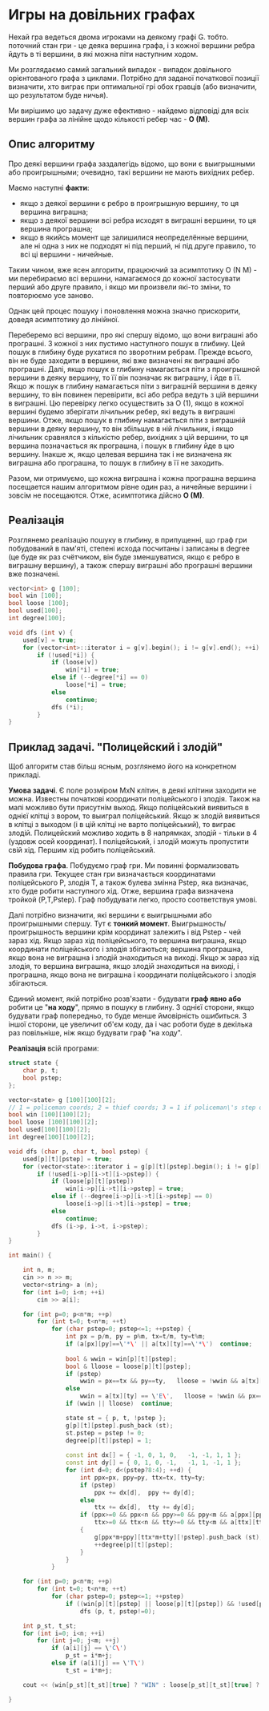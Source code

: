 # Игры на довільних графах

Нехай гра ведеться двома игроками на деякому графі G. тобто. поточний стан гри - це деяка вершина графа, і з кожної вершини ребра йдуть в ті вершини, в які можна піти наступним ходом.

Ми розглядаємо самий загальний випадок - випадок довільного орієнтованого графа з циклами. Потрібно для заданої початкової позиції визначити, хто виграє при оптимальної грі обох гравців (або визначити, що результатом буде ничья).

Ми вирішимо цю задачу дуже ефективно - найдемо відповіді для всіх вершин графа за лінійне щодо кількості ребер час - **O (M)**.

## Опис алгоритму

Про деякі вершини графа заздалегідь відомо, що вони є выигрышными або проигрышными; очевидно, такі вершини не мають вихідних ребер.

Маємо наступні **факти**:

* якщо з деякої вершини є ребро в проигрышную вершину, то ця вершина виграшна;
* якщо з деякої вершини всі ребра исходят в виграшні вершини, то ця вершина програшна;
* якщо в якийсь момент ще залишилися неопределённые вершини, але ні одна з них не подходят ні під перший, ні під друге правило, то всі ці вершини - ничейные.

Таким чином, вже ясен алгоритм, працюючий за асимптотику O (N M) - ми перебираємо всі вершини, намагаємося до кожної застосувати перший або друге правило, і якщо ми произвели які-то зміни, то повторюємо усе заново.

Однак цей процес пошуку і поновлення можна значно прискорити, доведя асимптотику до лінійної.

Переберемо всі вершини, про які спершу відомо, що вони виграшні або програшні. З кожної з них пустимо наступного пошук в глибину. Цей пошук в глибину буде рухатися по зворотним ребрам. Прежде всього, він не буде заходити в вершини, які вже визначені як виграшні або програшні. Далі, якщо пошук в глибину намагається піти з проигрышной вершини в деяку вершину, то її він позначає як виграшну, і йде в її. Якщо ж пошук в глибину намагається піти з виграшній вершини в деяку вершину, то він повинен перевірити, всі або ребра ведуть з цій вершини в виграшні. Цю перевірку легко осуществить за O (1), якщо в кожної вершині будемо зберігати лічильник ребер, які ведуть в виграшні вершини. Отже, якщо пошук в глибину намагається піти з виграшній вершини в деяку вершину, то він збільшує в ній лічильник, і якщо лічильник сравнялся з кількістю ребер, вихідних з цій вершини, то ця вершина позначається як програшна, і пошук в глибину йде в цю вершину. Інакше ж, якщо целевая вершина так і не визначена як виграшна або програшна, то пошук в глибину в її не заходить.

Разом, ми отримуємо, що кожна виграшна і кожна програшна вершина посещается нашим алгоритмом рівне один раз, а ничейные вершини і зовсім не посещаются. Отже, асимптотика дійсно **O (M)**.

## Реалізація

Розглянемо реалізацію пошуку в глибину, в припущенні, що граф гри побудований в пам'яті, степені исхода посчитаны і записаны в degree (це буде як раз счётчиком, він буде зменшуватися, якщо є ребро в виграшну вершину), а також спершу виграшні або програшні вершини вже позначені.

<!--- TODO: specify code snippet id -->
``` cpp
vector<int> g [100];
bool win [100];
bool loose [100];
bool used[100];
int degree[100];

void dfs (int v) {
    used[v] = true;
    for (vector<int>::iterator i = g[v].begin(); i != g[v].end(); ++i)
        if (!used[*i]) {
            if (loose[v])
                win[*i] = true;
            else if (--degree[*i] == 0)
                loose[*i] = true;
            else
                continue;
            dfs (*i);
        }
}
```

## Приклад задачі. "Полицейский і злодій"

Щоб алгоритм став більш ясным, розглянемо його на конкретном прикладі.

**Умова задачі**. Є поле розміром MxN клітин, в деякі клітини заходити не можна. Известны початкові координати поліцейського і злодія. Також на мапі можливо бути присутнім выход. Якщо поліцейський виявиться в однієї клітці з вором, то выиграл поліцейський. Якщо ж злодій виявиться в клітці з выходом (і в цій клітці не варто поліцейський), то виграє злодій. Полицейский можливо ходить в 8 напрямках, злодій - тільки в 4 (уздовж осей координат). І поліцейський, і злодій можуть пропустити свій хід. Першим хід робить поліцейський.

**Побудова графа**. Побудуємо граф гри. Ми повинні формализовать правила гри. Текущее стан гри визначається координатами поліцейського P, злодія T, а також булева змінна Pstep, яка визначає, хто буде робити наступного хід. Отже, вершина графа визначена тройкой (P,T,Pstep). Граф побудувати легко, просто соответствуя умові.

Далі потрібно визначити, які вершини є выигрышными або проигрышными спершу. Тут є **тонкий момент**. Выигрышность/проигрышность вершини крім координат залежить і від Pstep - чей зараз хід. Якщо зараз хід поліцейського, то вершина виграшна, якщо координати поліцейського і злодія збігаються; вершина програшна, якщо вона не виграшна і злодій знаходиться на виході. Якщо ж зараз хід злодія, то вершина виграшна, якщо злодій знаходиться на виході, і програшна, якщо вона не виграшна і координати поліцейського і злодія збігаються.

Єдиний момент, якій потрібно розв'язати - будувати **граф явно або** робити це "**на ходу**", прямо в пошуку в глибину. З однієї сторони, якщо будувати граф попередньо, то буде менше ймовірність ошибиться. З іншої сторони, це увеличит об'єм коду, да і час роботи буде в декілька раз повільніше, ніж якщо будувати граф "на ходу".

**Реалізація** всій програми:

<!--- TODO: specify code snippet id -->
``` cpp
struct state {
    char p, t;
    bool pstep;
};

vector<state> g [100][100][2];
// 1 = policeman coords; 2 = thief coords; 3 = 1 if policeman\'s step or 0 if thief\'s.
bool win [100][100][2];
bool loose [100][100][2];
bool used[100][100][2];
int degree[100][100][2];

void dfs (char p, char t, bool pstep) {
    used[p][t][pstep] = true;
    for (vector<state>::iterator i = g[p][t][pstep].begin(); i != g[p][t][pstep].end(); ++i)
        if (!used[i->p][i->t][i->pstep]) {
            if (loose[p][t][pstep])
                win[i->p][i->t][i->pstep] = true;
            else if (--degree[i->p][i->t][i->pstep] == 0)
                loose[i->p][i->t][i->pstep] = true;
            else
                continue;
            dfs (i->p, i->t, i->pstep);
        }
}

int main() {

    int n, m;
    cin >> n >> m;
    vector<string> a (n);
    for (int i=0; i<n; ++i)
        cin >> a[i];

    for (int p=0; p<n*m; ++p)
        for (int t=0; t<n*m; ++t)
            for (char pstep=0; pstep<=1; ++pstep) {
                int px = p/m, py = p%m, tx=t/m, ty=t%m;
                if (a[px][py]==\'*\' || a[tx][ty]==\'*\')  continue;
                
                bool & wwin = win[p][t][pstep];
                bool & lloose = loose[p][t][pstep];
                if (pstep)
                    wwin = px==tx && py==ty,   lloose = !wwin && a[tx][ty] == \'E\';
                else
                    wwin = a[tx][ty] == \'E\',   lloose = !wwin && px==tx && py==ty;
                if (wwin || lloose)  continue;

                state st = { p, t, !pstep };
                g[p][t][pstep].push_back (st);
                st.pstep = pstep != 0;
                degree[p][t][pstep] = 1;
                
                const int dx[] = { -1, 0, 1, 0,   -1, -1, 1, 1 };
                const int dy[] = { 0, 1, 0, -1,   -1, 1, -1, 1 };
                for (int d=0; d<(pstep?8:4); ++d) {
                    int ppx=px, ppy=py, ttx=tx, tty=ty;
                    if (pstep)
                        ppx += dx[d],  ppy += dy[d];
                    else
                        ttx += dx[d],  tty += dy[d];
                    if (ppx>=0 && ppx<n && ppy>=0 && ppy<m && a[ppx][ppy]!=\'*\' &&
                        ttx>=0 && ttx<n && tty>=0 && tty<m && a[ttx][tty]!=\'*\')
                    {
                        g[ppx*m+ppy][ttx*m+tty][!pstep].push_back (st);
                        ++degree[p][t][pstep];
                    }
                }
            }

    for (int p=0; p<n*m; ++p)
        for (int t=0; t<n*m; ++t)
            for (char pstep=0; pstep<=1; ++pstep)
                if ((win[p][t][pstep] || loose[p][t][pstep]) && !used[p][t][pstep])
                    dfs (p, t, pstep!=0);

    int p_st, t_st;
    for (int i=0; i<n; ++i)
        for (int j=0; j<m; ++j)
            if (a[i][j] == \'C\')
                p_st = i*m+j;
            else if (a[i][j] == \'T\')
                t_st = i*m+j;

    cout << (win[p_st][t_st][true] ? "WIN" : loose[p_st][t_st][true] ? "LOSS" : "DRAW");

}
```
